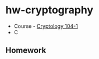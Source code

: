 # hw-cryptography

* Course - [Cryptology 104-1](http://selquery.ttu.edu.tw/Main/syllabusview.php?SbjNo=I5320A)
* C

## Homework ##
